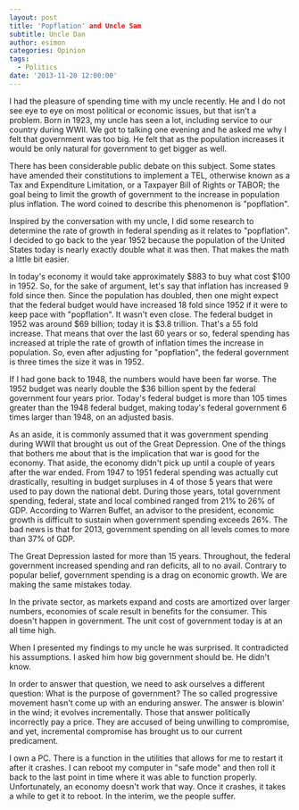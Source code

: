 ```yaml
---
layout: post
title: 'Popflation' and Uncle Sam
subtitle: Uncle Dan
author: esimon
categories: Opinion
tags:
  - Politics
date: '2013-11-20 12:00:00'
---
```

I had the pleasure of spending time with my uncle recently. He and I do not see eye to eye on most political or economic issues, but that isn't a problem. Born in 1923, my uncle has seen a lot, including service to our country during WWII. We got to talking one evening and he asked me why I felt that government was too big. He felt that as the population increases it would be only natural for government to get bigger as well. 

There has been considerable public debate on this subject. Some states have amended their constitutions to implement a TEL, otherwise known as a Tax and Expenditure Limitation, or a Taxpayer Bill of Rights or TABOR; the goal being to limit the growth of government to the increase in population plus inflation. The word coined to describe this phenomenon is "popflation". 

Inspired by the conversation with my uncle, I did some research to determine the rate of growth in federal spending as it relates to "popflation". I decided to go back to the year 1952 because the population of the United States today is nearly exactly double what it was then. That makes the math a little bit easier. 

In today's economy it would take approximately $883 to buy what cost $100 in 1952. So, for the sake of argument, let's say that inflation has increased 9 fold since then. Since the population has doubled, then one might expect that the federal budget would have increased 18 fold since 1952 if it were to keep pace with "popflation". It wasn't even close. The federal budget in 1952 was around $69 billion; today it is $3.8 trillion. That's a 55 fold increase. That means that over the last 60 years or so, federal spending has increased at triple the rate of growth of inflation times the increase in population. So, even after adjusting for "popflation", the federal government is three times the size it was in 1952. 

If I had gone back to 1948, the numbers would have been far worse. The 1952 budget was nearly double the $36 billion spent by the federal government four years prior. Today's federal budget is more than 105 times greater than the 1948 federal budget, making today's federal government 6 times larger than 1948, on an adjusted basis. 

As an aside, it is commonly assumed that it was government spending during WWII that brought us out of the Great Depression. One of the things that bothers me about that is the implication that war is good for the economy. That aside, the economy didn't pick up until a couple of years after the war ended. From 1947 to 1951 federal spending was actually cut drastically, resulting in budget surpluses in 4 of those 5 years that were used to pay down the national debt. During those years, total government spending, federal, state and local combined ranged from 21% to 26% of GDP. According to Warren Buffet, an advisor to the president, economic growth is difficult to sustain when government spending exceeds 26%. The bad news is that for 2013, government spending on all levels comes to more than 37% of GDP. 

The Great Depression lasted for more than 15 years. Throughout, the federal government increased spending and ran deficits, all to no avail. Contrary to popular belief, government spending is a drag on economic growth. We are making the same mistakes today. 

In the private sector, as markets expand and costs are amortized over larger numbers, economies of scale result in benefits for the consumer. This doesn't happen in government. The unit cost of government today is at an all time high.

When I presented my findings to my uncle he was surprised. It contradicted his assumptions. I asked him how big government should be. He didn't know. 

In order to answer that question, we need to ask ourselves a different question: What is the purpose of government? The so called progressive movement hasn't come up with an enduring answer. The answer is blowin' in the wind; it evolves incrementally. Those that answer politically incorrectly pay a price. They are accused of being unwilling to compromise, and yet, incremental compromise has brought us to our current predicament. 

I own a PC. There is a function in the utilities that allows for me to restart it after it crashes. I can reboot my computer in "safe mode" and then roll it back to the last point in time where it was able to function properly. Unfortunately, an economy doesn't work that way. Once it crashes, it takes a while to get it to reboot. In the interim, we the people suffer. 
